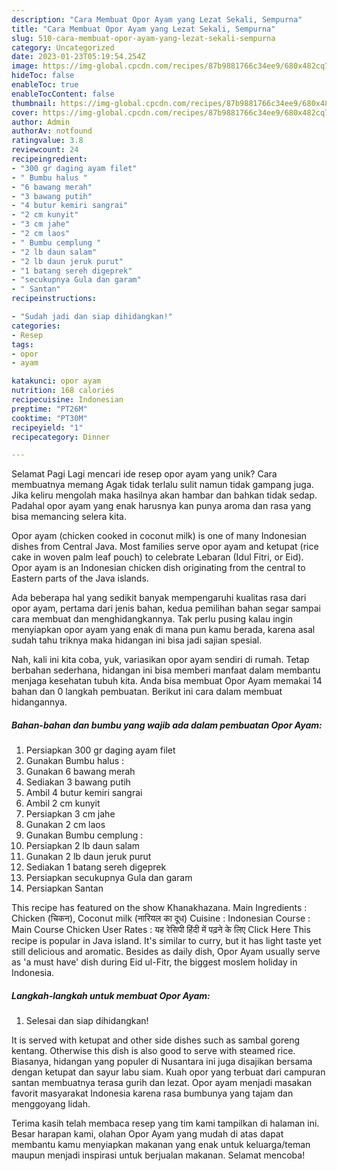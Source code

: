 ```yaml
---
description: "Cara Membuat Opor Ayam yang Lezat Sekali, Sempurna"
title: "Cara Membuat Opor Ayam yang Lezat Sekali, Sempurna"
slug: 510-cara-membuat-opor-ayam-yang-lezat-sekali-sempurna
category: Uncategorized
date: 2023-01-23T05:19:54.254Z
image: https://img-global.cpcdn.com/recipes/87b9881766c34ee9/680x482cq70/opor-ayam-foto-resep-utama.jpg
hideToc: false
enableToc: true
enableTocContent: false
thumbnail: https://img-global.cpcdn.com/recipes/87b9881766c34ee9/680x482cq70/opor-ayam-foto-resep-utama.jpg
cover: https://img-global.cpcdn.com/recipes/87b9881766c34ee9/680x482cq70/opor-ayam-foto-resep-utama.jpg
author: Admin
authorAv: notfound
ratingvalue: 3.8
reviewcount: 24
recipeingredient:
- "300 gr daging ayam filet"
- " Bumbu halus "
- "6 bawang merah"
- "3 bawang putih"
- "4 butur kemiri sangrai"
- "2 cm kunyit"
- "3 cm jahe"
- "2 cm laos"
- " Bumbu cemplung "
- "2 lb daun salam"
- "2 lb daun jeruk purut"
- "1 batang sereh digeprek"
- "secukupnya Gula dan garam"
- " Santan"
recipeinstructions:

- "Sudah jadi dan siap dihidangkan!"
categories:
- Resep
tags:
- opor
- ayam

katakunci: opor ayam 
nutrition: 168 calories
recipecuisine: Indonesian
preptime: "PT26M"
cooktime: "PT30M"
recipeyield: "1"
recipecategory: Dinner

---
```



Selamat Pagi Lagi mencari ide resep opor ayam yang unik? Cara membuatnya memang Agak tidak terlalu sulit namun tidak gampang juga. Jika keliru mengolah maka hasilnya akan hambar dan bahkan tidak sedap. Padahal opor ayam yang enak harusnya kan punya aroma dan rasa yang bisa memancing selera kita.


Opor ayam (chicken cooked in coconut milk) is one of many Indonesian dishes from Central Java. Most families serve opor ayam and ketupat (rice cake in woven palm leaf pouch) to celebrate Lebaran (Idul Fitri, or Eid). Opor ayam is an Indonesian chicken dish originating from the central to Eastern parts of the Java islands.

Ada beberapa hal yang sedikit banyak mempengaruhi kualitas rasa dari opor ayam, pertama dari jenis bahan, kedua pemilihan bahan segar sampai cara membuat dan menghidangkannya. Tak perlu pusing kalau ingin menyiapkan opor ayam yang enak di mana pun kamu berada, karena asal sudah tahu triknya maka hidangan ini bisa jadi sajian spesial.


Nah, kali ini kita coba, yuk, variasikan opor ayam sendiri di rumah. Tetap berbahan sederhana, hidangan ini bisa memberi manfaat dalam membantu menjaga kesehatan tubuh kita. Anda bisa membuat Opor Ayam memakai 14 bahan dan 0 langkah pembuatan. Berikut ini cara dalam membuat hidangannya.

<!--inarticleads1-->

##### Bahan-bahan dan bumbu yang wajib ada dalam pembuatan Opor Ayam:

1. Persiapkan 300 gr daging ayam filet
1. Gunakan  Bumbu halus :
1. Gunakan 6 bawang merah
1. Sediakan 3 bawang putih
1. Ambil 4 butur kemiri sangrai
1. Ambil 2 cm kunyit
1. Persiapkan 3 cm jahe
1. Gunakan 2 cm laos
1. Gunakan  Bumbu cemplung :
1. Persiapkan 2 lb daun salam
1. Gunakan 2 lb daun jeruk purut
1. Sediakan 1 batang sereh digeprek
1. Persiapkan secukupnya Gula dan garam
1. Persiapkan  Santan


This recipe has featured on the show Khanakhazana. Main Ingredients : Chicken (चिकन), Coconut milk (नारियल का दूध) Cuisine : Indonesian Course : Main Course Chicken User Rates : यह रेसिपी हिंदी में पढ़ने के लिए Click Here This recipe is popular in Java island. It&#39;s similar to curry, but it has light taste yet still delicious and aromatic. Besides as daily dish, Opor Ayam usually serve as &#39;a must have&#39; dish during Eid ul-Fitr, the biggest moslem holiday in Indonesia. 

<!--inarticleads2-->

##### Langkah-langkah untuk membuat Opor Ayam:


1. Selesai dan siap dihidangkan!

It is served with ketupat and other side dishes such as sambal goreng kentang. Otherwise this dish is also good to serve with steamed rice. Biasanya, hidangan yang populer di Nusantara ini juga disajikan bersama dengan ketupat dan sayur labu siam. Kuah opor yang terbuat dari campuran santan membuatnya terasa gurih dan lezat. Opor ayam menjadi masakan favorit masyarakat Indonesia karena rasa bumbunya yang tajam dan menggoyang lidah. 

Terima kasih telah membaca resep yang tim kami tampilkan di halaman ini. Besar harapan kami, olahan Opor Ayam yang mudah di atas dapat membantu kamu menyiapkan makanan yang enak untuk keluarga/teman maupun menjadi inspirasi untuk berjualan makanan. Selamat mencoba!
